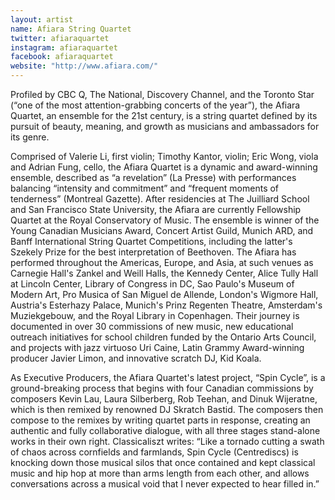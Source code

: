 ```yaml
---
layout: artist
name: Afiara String Quartet
twitter: afiaraquartet
instagram: afiaraquartet
facebook: afiaraquartet
website: "http://www.afiara.com/"
---
```


Profiled by CBC Q, The National, Discovery Channel, and the Toronto Star (“one of the most attention-grabbing concerts of the year”), the Afiara Quartet, an ensemble for the 21st century, is a string quartet defined by its pursuit of beauty, meaning, and growth as musicians and ambassadors for its genre.

Comprised of Valerie Li, first violin; Timothy Kantor, violin; Eric Wong, viola and Adrian Fung, cello, the Afiara Quartet is a dynamic and award-winning ensemble, described as “a revelation” (La Presse) with performances balancing “intensity and commitment” and “frequent moments of tenderness” (Montreal Gazette). After residencies at The Juilliard School and San Francisco State University, the Afiara are currently Fellowship Quartet at the Royal Conservatory of Music. The ensemble is winner of the Young Canadian Musicians Award, Concert Artist Guild, Munich ARD, and Banff International String Quartet Competitions, including the latter's Szekely Prize for the best interpretation of Beethoven. The Afiara has performed throughout the Americas, Europe, and Asia, at such venues as Carnegie Hall's Zankel and Weill Halls, the Kennedy Center, Alice Tully Hall at Lincoln Center, Library of Congress in DC, Sao Paulo's Museum of Modern Art, Pro Musica of San Miguel de Allende, London's Wigmore Hall, Austria's Esterhazy Palace, Munich's Prinz Regenten Theatre, Amsterdam's Muziekgebouw, and the Royal Library in Copenhagen. Their journey is documented in over 30 commissions of new music, new educational outreach initiatives for school children funded by the Ontario Arts Council, and projects with jazz virtuoso Uri Caine, Latin Grammy Award-winning producer Javier Limon, and innovative scratch DJ, Kid Koala.

As Executive Producers, the Afiara Quartet's latest project, “Spin Cycle”, is a ground-breaking process that begins with four Canadian commissions by composers Kevin Lau, Laura Silberberg, Rob Teehan, and Dinuk Wijeratne, which is then remixed by renowned DJ Skratch Bastid. The composers then compose to the remixes by writing quartet parts in response, creating an authentic and fully collaborative dialogue, with all three stages stand-alone works in their own right. Classicaliszt writes: “Like a tornado cutting a swath of chaos across cornfields and farmlands, Spin Cycle (Centrediscs) is knocking down those musical silos that once contained and kept classical music and hip hop at more than arms length from each other, and allows conversations across a musical void that I never expected to hear filled in.”